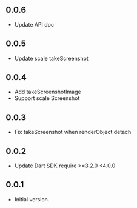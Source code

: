 ## 0.0.6

* Update API doc

## 0.0.5

* Update scale takeScreenshot

## 0.0.4

* Add takeScreenshotImage
* Support scale Screenshot

## 0.0.3

* Fix takeScreenshot when renderObject detach

## 0.0.2

* Update Dart SDK require >=3.2.0 <4.0.0

## 0.0.1

* Initial version.